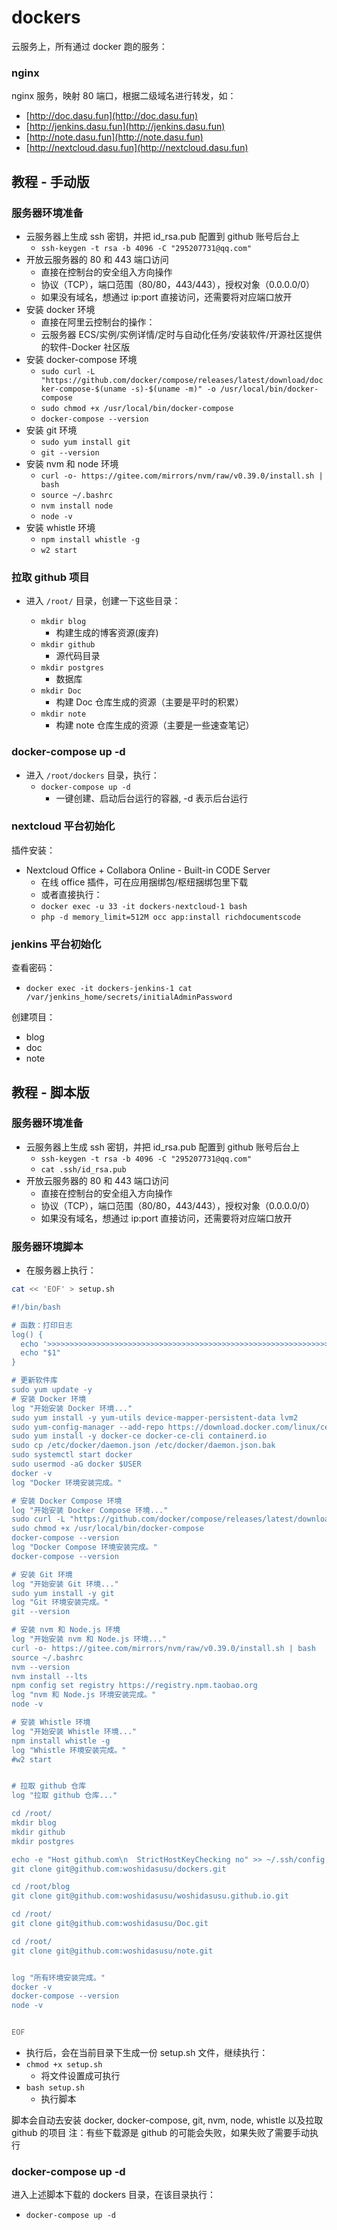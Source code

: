 # dockers

云服务上，所有通过 docker 跑的服务：

### nginx

nginx 服务，映射 80 端口，根据二级域名进行转发，如：

- [http://doc.dasu.fun](http://doc.dasu.fun)
- [http://jenkins.dasu.fun](http://jenkins.dasu.fun)
- [http://note.dasu.fun](http://note.dasu.fun)
- [http://nextcloud.dasu.fun](http://nextcloud.dasu.fun)

## 教程 - 手动版

### 服务器环境准备

- 云服务器上生成 ssh 密钥，并把 id_rsa.pub 配置到 github 账号后台上
  - `ssh-keygen -t rsa -b 4096 -C "295207731@qq.com"`
- 开放云服务器的 80 和 443 端口访问
  - 直接在控制台的安全组入方向操作
  - 协议（TCP），端口范围（80/80，443/443），授权对象（0.0.0.0/0）
  - 如果没有域名，想通过 ip:port 直接访问，还需要将对应端口放开
- 安装 docker 环境
  - 直接在阿里云控制台的操作：
  - 云服务器 ECS/实例/实例详情/定时与自动化任务/安装软件/开源社区提供的软件-Docker 社区版
- 安装 docker-compose 环境
  - `sudo curl -L "https://github.com/docker/compose/releases/latest/download/docker-compose-$(uname -s)-$(uname -m)" -o /usr/local/bin/docker-compose`
  - `sudo chmod +x /usr/local/bin/docker-compose`
  - `docker-compose --version`
- 安装 git 环境
  - `sudo yum install git`
  - `git --version`
- 安装 nvm 和 node 环境
  - `curl -o- https://gitee.com/mirrors/nvm/raw/v0.39.0/install.sh | bash`
  - `source ~/.bashrc`
  - `nvm install node`
  - `node -v`
- 安装 whistle 环境
  - `npm install whistle -g`
  - `w2 start`

### 拉取 github 项目

- 进入 `/root/` 目录，创建一下这些目录：

  - `mkdir blog` 
    - 构建生成的博客资源(废弃)
  - `mkdir github`
    - 源代码目录
  - `mkdir postgres` 
    - 数据库
  - `mkdir Doc` 
    - 构建 Doc 仓库生成的资源（主要是平时的积累）
  - `mkdir note` 
    - 构建 note 仓库生成的资源（主要是一些速查笔记）

### docker-compose up -d

- 进入 `/root/dockers` 目录，执行：
  - `docker-compose up -d` 
    - 一键创建、启动后台运行的容器, -d 表示后台运行

### nextcloud 平台初始化

插件安装：
- Nextcloud Office + Collabora Online - Built-in CODE Server
  - 在线 office 插件，可在应用捆绑包/枢纽捆绑包里下载
  - 或者直接执行：
  - `docker exec -u 33 -it dockers-nextcloud-1 bash`
  - `php -d memory_limit=512M occ app:install richdocumentscode`

### jenkins 平台初始化

查看密码：
- `docker exec -it dockers-jenkins-1 cat /var/jenkins_home/secrets/initialAdminPassword` 

创建项目：
- blog
- doc
- note

## 教程 - 脚本版

### 服务器环境准备

- 云服务器上生成 ssh 密钥，并把 id_rsa.pub 配置到 github 账号后台上
  - `ssh-keygen -t rsa -b 4096 -C "295207731@qq.com"`
  - `cat .ssh/id_rsa.pub`
- 开放云服务器的 80 和 443 端口访问
  - 直接在控制台的安全组入方向操作
  - 协议（TCP），端口范围（80/80，443/443），授权对象（0.0.0.0/0）
  - 如果没有域名，想通过 ip:port 直接访问，还需要将对应端口放开

### 服务器环境脚本

- 在服务器上执行：

```bash
cat << 'EOF' > setup.sh

#!/bin/bash

# 函数：打印日志
log() {
  echo '>>>>>>>>>>>>>>>>>>>>>>>>>>>>>>>>>>>>>>>>>>>>>>>>>>>>>>>>>>>>>>>>>>>>>>>>>>>>>>>'
  echo "$1"
}

# 更新软件库
sudo yum update -y
# 安装 Docker 环境
log "开始安装 Docker 环境..."
sudo yum install -y yum-utils device-mapper-persistent-data lvm2
sudo yum-config-manager --add-repo https://download.docker.com/linux/centos/docker-ce.repo
sudo yum install -y docker-ce docker-ce-cli containerd.io
sudo cp /etc/docker/daemon.json /etc/docker/daemon.json.bak
sudo systemctl start docker
sudo usermod -aG docker $USER
docker -v
log "Docker 环境安装完成。"

# 安装 Docker Compose 环境
log "开始安装 Docker Compose 环境..."
sudo curl -L "https://github.com/docker/compose/releases/latest/download/docker-compose-$(uname -s)-$(uname -m)" -o /usr/local/bin/docker-compose
sudo chmod +x /usr/local/bin/docker-compose
docker-compose --version
log "Docker Compose 环境安装完成。"
docker-compose --version

# 安装 Git 环境
log "开始安装 Git 环境..."
sudo yum install -y git
log "Git 环境安装完成。"
git --version

# 安装 nvm 和 Node.js 环境
log "开始安装 nvm 和 Node.js 环境..."
curl -o- https://gitee.com/mirrors/nvm/raw/v0.39.0/install.sh | bash
source ~/.bashrc
nvm --version
nvm install --lts
npm config set registry https://registry.npm.taobao.org
log "nvm 和 Node.js 环境安装完成。"
node -v

# 安装 Whistle 环境
log "开始安装 Whistle 环境..."
npm install whistle -g
log "Whistle 环境安装完成。"
#w2 start


# 拉取 github 仓库
log "拉取 github 仓库..."

cd /root/
mkdir blog
mkdir github
mkdir postgres

echo -e "Host github.com\n  StrictHostKeyChecking no" >> ~/.ssh/config
git clone git@github.com:woshidasusu/dockers.git

cd /root/blog
git clone git@github.com:woshidasusu/woshidasusu.github.io.git

cd /root/
git clone git@github.com:woshidasusu/Doc.git

cd /root/
git clone git@github.com:woshidasusu/note.git


log "所有环境安装完成。"
docker -v
docker-compose --version
node -v


EOF

```

- 执行后，会在当前目录下生成一份 setup.sh 文件，继续执行：
- `chmod +x setup.sh` 
  - 将文件设置成可执行
- `bash setup.sh` 
  - 执行脚本

脚本会自动去安装 docker, docker-compose, git, nvm, node, whistle 以及拉取 github 的项目
注：有些下载源是 github 的可能会失败，如果失败了需要手动执行

### docker-compose up -d

进入上述脚本下载的 dockers 目录，在该目录执行：
- `docker-compose up -d`
